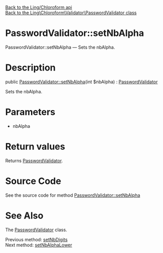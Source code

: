 [Back to the Ling/Chloroform api](https://github.com/lingtalfi/Chloroform/blob/master/doc/api/Ling/Chloroform.md)<br>
[Back to the Ling\Chloroform\Validator\PasswordValidator class](https://github.com/lingtalfi/Chloroform/blob/master/doc/api/Ling/Chloroform/Validator/PasswordValidator.md)


PasswordValidator::setNbAlpha
================



PasswordValidator::setNbAlpha — Sets the nbAlpha.




Description
================


public [PasswordValidator::setNbAlpha](https://github.com/lingtalfi/Chloroform/blob/master/doc/api/Ling/Chloroform/Validator/PasswordValidator/setNbAlpha.md)(int $nbAlpha) : [PasswordValidator](https://github.com/lingtalfi/Chloroform/blob/master/doc/api/Ling/Chloroform/Validator/PasswordValidator.md)




Sets the nbAlpha.




Parameters
================


- nbAlpha

    


Return values
================

Returns [PasswordValidator](https://github.com/lingtalfi/Chloroform/blob/master/doc/api/Ling/Chloroform/Validator/PasswordValidator.md).








Source Code
===========
See the source code for method [PasswordValidator::setNbAlpha](https://github.com/lingtalfi/Chloroform/blob/master/Validator/PasswordValidator.php#L91-L95)


See Also
================

The [PasswordValidator](https://github.com/lingtalfi/Chloroform/blob/master/doc/api/Ling/Chloroform/Validator/PasswordValidator.md) class.

Previous method: [setNbDigits](https://github.com/lingtalfi/Chloroform/blob/master/doc/api/Ling/Chloroform/Validator/PasswordValidator/setNbDigits.md)<br>Next method: [setNbAlphaLower](https://github.com/lingtalfi/Chloroform/blob/master/doc/api/Ling/Chloroform/Validator/PasswordValidator/setNbAlphaLower.md)<br>


